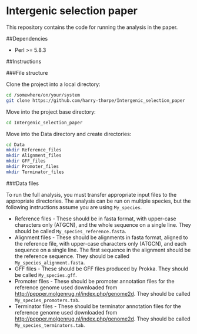 # Intergenic selection paper

This repository contains the code for running the analysis in the paper.

##Dependencies

* Perl >= 5.8.3

##Instructions

###File structure

Clone the project into a local directory:

```bash
cd /somewhere/on/your/system
git clone https://github.com/harry-thorpe/Intergenic_selection_paper
```

Move into the project base directory:

```bash
cd Intergenic_selection_paper
```

Move into the Data directory and create directories:

```bash
cd Data
mkdir Reference_files
mkdir Alignment_files
mkdir GFF_files
mkdir Promoter_files
mkdir Terminator_files
```

###Data files

To run the full analysis, you must transfer appropriate input files to the appropriate directories. The analysis can be run on multiple species, but the following instructions assume you are using `My_species`.

* Reference files - These should be in fasta format, with upper-case characters only (ATGCN), and the whole sequence on a single line. They should be called `My_species_reference.fasta`.
* Alignment files - These should be alignments in fasta format, aligned to the reference file, with upper-case characters only (ATGCN), and each sequence on a single line. The first sequence in the alignment should be the reference sequence. They should be called `My_species_alignment.fasta`.
* GFF files - These should be GFF files produced by Prokka. They should be called `My_species.gff`.
* Promoter files - These should be promoter annotation files for the reference genome used downloaded from http://pepper.molgenrug.nl/index.php/genome2d. They should be called `My_species_promoters.tab`.
* Terminator files - These should be terminator annotation files for the reference genome used downloaded from http://pepper.molgenrug.nl/index.php/genome2d. They should be called `My_species_terminators.tab`.

